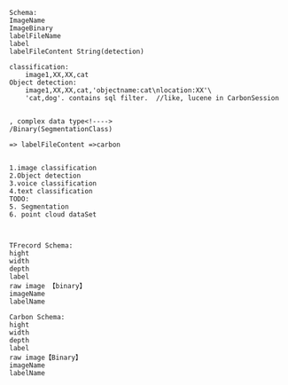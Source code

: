 	Schema:
	ImageName
	ImageBinary
	labelFileName
	label
	labelFileContent String(detection)
	
	classification:
		image1,XX,XX,cat
	Object detection:
		image1,XX,XX,cat,'objectname:cat\nlocation:XX'\
		'cat,dog'. contains sql filter.  //like, lucene in CarbonSession
	
	
	, complex data type<!---->
	/Binary(SegmentationClass)
	
	=> labelFileContent =>carbon
	
	
	1.image classification
	2.Object detection
	3.voice classification
	4.text classification
	TODO:
	5. Segmentation
	6. point cloud dataSet
	
	
	
	TFrecord Schema:
	hight
	width
	depth
	label
	raw image 【binary】
	imageName
	labelName
	
	Carbon Schema:
	hight
	width
	depth
	label
	raw image【Binary】
	imageName
	labelName
